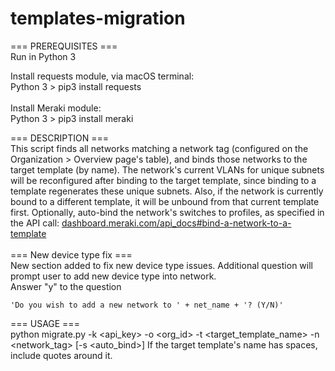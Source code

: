 # templates-migration

=== PREREQUISITES ===\
Run in Python 3

Install requests module, via macOS terminal:\
Python 3 > pip3 install requests\
\
Install Meraki module:\
Python 3 > pip3 install meraki

=== DESCRIPTION ===\
This script finds all networks matching a network tag (configured on the Organization > Overview page's table), and binds those networks to the target template (by name). The network's current VLANs for unique subnets will be reconfigured after binding to the target template, since binding to a template regenerates these unique subnets. Also, if the network is currently bound to a different template, it will be unbound from that current template first.
Optionally, auto-bind the network's switches to profiles, as specified in the API call: [dashboard.meraki.com/api_docs#bind-a-network-to-a-template](https://dashboard.meraki.com/api_docs#bind-a-network-to-a-template)
\
\
=== New device type fix ===\
New section added to fix new device type issues. Additional question will prompt user to add new device type into network.\
Answer "y" to the question 
```
'Do you wish to add a new network to ' + net_name + '? (Y/N)'
```

=== USAGE ===\
python migrate.py -k <api_key> -o <org_id> -t <target_template_name> -n <network_tag> [-s <auto_bind>]
If the target template's name has spaces, include quotes around it.
